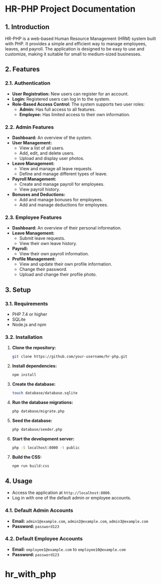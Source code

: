 # HR-PHP Project Documentation

## 1. Introduction

HR-PHP is a web-based Human Resource Management (HRM) system built with PHP. It provides a simple and efficient way to manage employees, leaves, and payroll. The application is designed to be easy to use and customize, making it suitable for small to medium-sized businesses.

## 2. Features

### 2.1. Authentication

-   **User Registration:** New users can register for an account.
-   **Login:** Registered users can log in to the system.
-   **Role-Based Access Control:** The system supports two user roles:
    -   **Admin:** Has full access to all features.
    -   **Employee:** Has limited access to their own information.

### 2.2. Admin Features

-   **Dashboard:** An overview of the system.
-   **User Management:**
    -   View a list of all users.
    -   Add, edit, and delete users.
    -   Upload and display user photos.
-   **Leave Management:**
    -   View and manage all leave requests.
    -   Define and manage different types of leave.
-   **Payroll Management:**
    -   Create and manage payroll for employees.
    -   View payroll history.
-   **Bonuses and Deductions:**
    -   Add and manage bonuses for employees.
    -   Add and manage deductions for employees.

### 2.3. Employee Features

-   **Dashboard:** An overview of their personal information.
-   **Leave Management:**
    -   Submit leave requests.
    -   View their own leave history.
-   **Payroll:**
    -   View their own payroll information.
-   **Profile Management:**
    -   View and update their own profile information.
    -   Change their password.
    -   Upload and change their profile photo.

## 3. Setup

### 3.1. Requirements

-   PHP 7.4 or higher
-   SQLite
-   Node.js and npm

### 3.2. Installation

1.  **Clone the repository:**

    ```bash
    git clone https://github.com/your-username/hr-php.git
    ```

2.  **Install dependencies:**

    ```bash
    npm install
    ```

3.  **Create the database:**

    ```bash
    touch database/database.sqlite
    ```

4.  **Run the database migrations:**

    ```bash
    php database/migrate.php
    ```

5.  **Seed the database:**

    ```bash
    php database/seeder.php
    ```

6.  **Start the development server:**

    ```bash
    php -S localhost:8000 -t public
    ```

7.  **Build the CSS:**

    ```bash
    npm run build:css
    ```

## 4. Usage

-   Access the application at `http://localhost:8000`.
-   Log in with one of the default admin or employee accounts.

### 4.1. Default Admin Accounts

-   **Email:** `admin1@example.com`, `admin2@example.com`, `admin3@example.com`
-   **Password:** `password123`

### 4.2. Default Employee Accounts

-   **Email:** `employee1@example.com` to `employee10@example.com`
-   **Password:** `password123`
# hr_with_php
